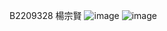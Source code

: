 B2209328 楊宗賢
![image](https://github.com/eric2054/final_project/assets/90565230/cd8d951c-54b1-4116-8d0c-00eb89e51ccc)
![image](https://github.com/eric2054/final_project/assets/90565230/20d70eba-76bf-4f38-a119-2298f0363633)
